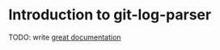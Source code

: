 # Introduction to git-log-parser

TODO: write [great documentation](http://jacobian.org/writing/great-documentation/what-to-write/)
